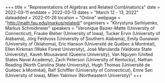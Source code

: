 +++
title = "Representations of Algebras and Related Combinatorics"
date = 2022-03-11
enddate = 2022-03-13
dates = "March 12 - 13, 2022"
dateadded = 2022-01-28
location = "Online"
webpage = "http://math.fau.edu/markus/related/"
organisers = "Khrystyna Serhiyenko, Markus Schmidmeier"
speakers = "Veronique Bazier-Matte (University of Connecticut), Frauke Bleher (University of Iowa), Tucker Ervin (University of Alabama), Jörg Feldvoss (University of Southern Alabama), Emily Gunawan (University of Oklahoma), Eric Hanson (Université de Québec à Montréal), Ellen Kirkman (Wake Forest University), José Marulanda (Valdosta State University), Kaveh Mousavand (Queens University), Van Nguyen (United States Naval Academy), Zach Peterson (University of Kentucky), Nathan Reading (North Carolina State University), Hugh Thomas (Université de Québec à Montréal), Ralf Schiffler (University of Connecticut), Emre Sen (University of Iowa), Milen Yakimov (Northeastern University)"
+++
